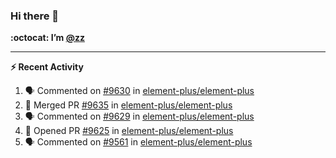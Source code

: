 ### Hi there 👋

**:octocat: I’m [@zz](https://github.com/holazz)**

---

**:zap: Recent Activity**

<!--START_SECTION:activity-->
1. 🗣 Commented on [#9630](https://github.com/element-plus/element-plus/issues/9630) in [element-plus/element-plus](https://github.com/element-plus/element-plus)
2. 🎉 Merged PR [#9635](https://github.com/element-plus/element-plus/pull/9635) in [element-plus/element-plus](https://github.com/element-plus/element-plus)
3. 🗣 Commented on [#9629](https://github.com/element-plus/element-plus/issues/9629) in [element-plus/element-plus](https://github.com/element-plus/element-plus)
4. 💪 Opened PR [#9625](https://github.com/element-plus/element-plus/pull/9625) in [element-plus/element-plus](https://github.com/element-plus/element-plus)
5. 🗣 Commented on [#9561](https://github.com/element-plus/element-plus/issues/9561) in [element-plus/element-plus](https://github.com/element-plus/element-plus)
<!--END_SECTION:activity-->
